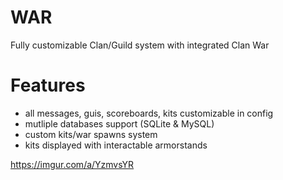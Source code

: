 # WAR
Fully customizable Clan/Guild system with integrated Clan War

# Features
- all messages, guis, scoreboards, kits customizable in config
- mutliple databases support (SQLite & MySQL)
- custom kits/war spawns system
- kits displayed with interactable armorstands

https://imgur.com/a/YzmvsYR
